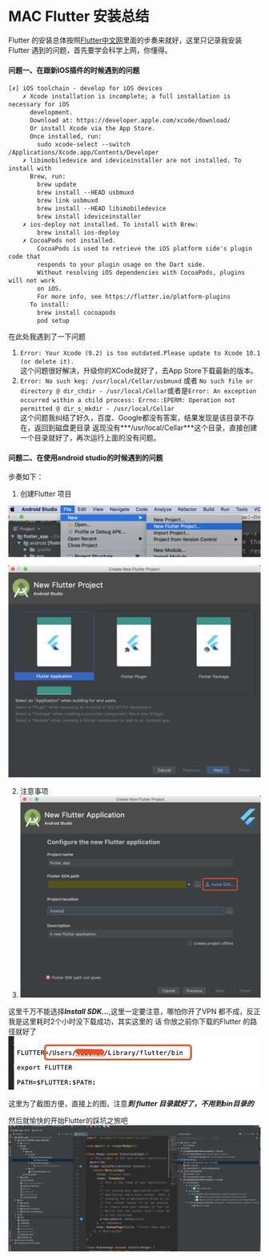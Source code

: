 # MAC Flutter 安装总结

Flutter 的安装总体按照[Flutter中文网]里面的步奏来就好，这里只记录我安装Flutter 遇到的问题，首先要学会科学上网，你懂得。


#### 问题一、在跟新IOS插件的时候遇到的问题

```
[✗] iOS toolchain - develop for iOS devices
    ✗ Xcode installation is incomplete; a full installation is necessary for iOS
      development.
      Download at: https://developer.apple.com/xcode/download/
      Or install Xcode via the App Store.
      Once installed, run:
        sudo xcode-select --switch /Applications/Xcode.app/Contents/Developer
    ✗ libimobiledevice and ideviceinstaller are not installed. To install with
      Brew, run:
        brew update
        brew install --HEAD usbmuxd
        brew link usbmuxd
        brew install --HEAD libimobiledevice
        brew install ideviceinstaller
    ✗ ios-deploy not installed. To install with Brew:
        brew install ios-deploy
    ✗ CocoaPods not installed.
        CocoaPods is used to retrieve the iOS platform side's plugin code that
        responds to your plugin usage on the Dart side.
        Without resolving iOS dependencies with CocoaPods, plugins will not work
        on iOS.
        For more info, see https://flutter.io/platform-plugins
      To install:
        brew install cocoapods
        pod setup

```

在此处我遇到了一下问题  

1. ```Error: Your Xcode (9.2) is too outdated.Please update to Xcode 10.1 (or delete it).```  
这个问题很好解决，升级你的XCode就好了，去App Store下载最新的版本。  
2. ```Error: No such keg: /usr/local/Cellar/usbmuxd``` 或者 ```No such file or directory @ dir_chdir - /usr/local/Cellar```或者是```Error: An exception occurred within a child process:
  Errno::EPERM: Operation not permitted @ dir_s_mkdir - /usr/local/Cellar```  
     这个问题我纠结了好久，百度、Google都没有答案，结果发现是该目录不存在，返回到磁盘更目录 返现没有***/usr/local/Cellar***这个目录，直接创建一个目录就好了，再次运行上面的没有问题。

#### 问题二、在使用android studio的时候遇到的问题
步奏如下：  

1. 创建Flutter 项目  


![](https://raw.githubusercontent.com/LZHS/MarkDownWords/master/images/BE1FA8E3-2A8A-4452-A030-F3BA6D08AAF1.png)


![](https://raw.githubusercontent.com/LZHS/MarkDownWords/master/images/64CA7DF4-FACD-4496-B3D5-0808EB382C78.png)

 
2. 注意事项
3. ![](https://raw.githubusercontent.com/LZHS/MarkDownWords/master/images/3A416D2E-A4AF-4B94-BF64-C36B6241EC34.png) 
 
 这里千万不能选择***Install SDK...***,这里一定要注意，哪怕你开了VPN 都不成，反正我是这里耗时2个小时没下载成功，其实这里的 话 你放之前你下载的Flutter 的路径就好了
 ![](https://raw.githubusercontent.com/LZHS/MarkDownWords/master/images/7C882A8D-FAA4-4AB4-95EF-C11582F3F256.png)
 
 这里为了截图方便，直接上的图，注意***到 flutter 目录就好了，不用到bin目录的***
 
 然后就愉快的开始Flutter的踩坑之旅吧   
 ![](https://raw.githubusercontent.com/LZHS/MarkDownWords/master/images/DF6EEF58-7A0A-4737-9D0D-CA38A0CC1A96.png)






[Flutter中文网]:https://flutterchina.club/setup-macos/